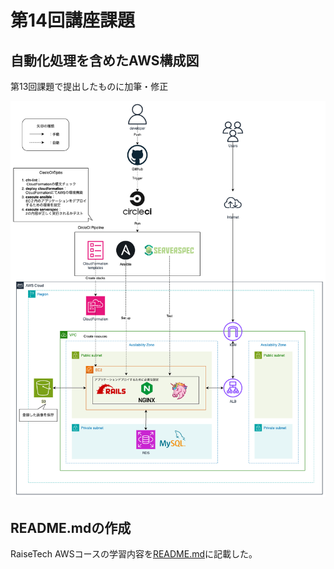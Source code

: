 # 第14回講座課題

## 自動化処理を含めたAWS構成図
第13回課題で提出したものに加筆・修正

![AWS構成図](./lecture14-images/lecture14.drawio.png)

## README.mdの作成
RaiseTech AWSコースの学習内容を[README.md](./README.md)に記載した。
